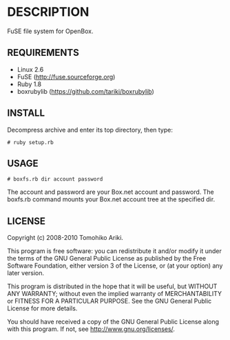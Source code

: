# DESCRIPTION

FuSE file system for OpenBox.

## REQUIREMENTS

- Linux 2.6
- FuSE (http://fuse.sourceforge.org)
- Ruby 1.8
- boxrubylib (https://github.com/tariki/boxrubylib)

## INSTALL

Decompress archive and enter its top directory, then type:

	# ruby setup.rb
  
## USAGE

	# boxfs.rb dir account password
  
The account and password are your Box.net account and password. 
The boxfs.rb command mounts your Box.net account tree at the 
specified dir. 

## LICENSE

Copyright (c) 2008-2010 Tomohiko Ariki.
  
This program is free software: you can redistribute it and/or modify
it under the terms of the GNU General Public License as published by
the Free Software Foundation, either version 3 of the License, or
(at your option) any later version.

This program is distributed in the hope that it will be useful,
but WITHOUT ANY WARRANTY; without even the implied warranty of
MERCHANTABILITY or FITNESS FOR A PARTICULAR PURPOSE.  See the
GNU General Public License for more details.

You should have received a copy of the GNU General Public License
along with this program.  If not, see <http://www.gnu.org/licenses/>.
  
